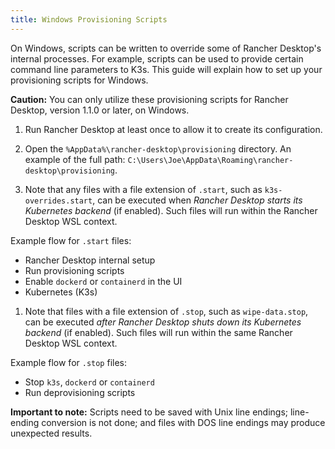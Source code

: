 ```yaml
---
title: Windows Provisioning Scripts
---
```


On Windows, scripts can be written to override some of Rancher Desktop's internal processes. For example, scripts can be used to provide certain command line parameters to K3s. This guide will explain how to set up your provisioning scripts for Windows.

**Caution:** You can only utilize these provisioning scripts for Rancher Desktop, version 1.1.0 or later, on Windows.

1. Run Rancher Desktop at least once to allow it to create its configuration.

1. Open the `%AppData%\rancher-desktop\provisioning` directory. An example of the full path: `C:\Users\Joe\AppData\Roaming\rancher-desktop\provisioning`.

1. Note that any files with a file extension of `.start`, such as `k3s-overrides.start`, can be executed when _Rancher Desktop starts its Kubernetes backend_ (if enabled). Such files will run within the Rancher Desktop WSL context.

Example flow for `.start` files:
- Rancher Desktop internal setup
- Run provisioning scripts
- Enable `dockerd` or `containerd` in the UI
- Kubernetes (K3s)

1. Note that files with a file extension of `.stop`, such as `wipe-data.stop`, can be executed _after Rancher Desktop shuts down its Kubernetes backend_ (if enabled). Such files will run within the same Rancher Desktop WSL context.

Example flow for `.stop` files:
- Stop `k3s`, `dockerd` or `containerd`
- Run deprovisioning scripts

**Important to note:** Scripts need to be saved with Unix line endings; line-ending conversion is not done; and files with DOS line endings may produce unexpected results.